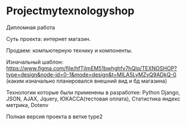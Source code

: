# Projectmytexnologyshop
Дипломная работа

Суть проекта: интернет магазин.


Продаем: компьютерную технику и компоненты.


Изначальный шаблон: https://www.figma.com/file/hfTjlmEM51bwhghfv7hQlq/TEXNOSHOP?type=design&node-id=0-1&mode=design&t=MILA5LyMZyQ9ADkQ-0 (каким изначально планировался внешний вид и бд магазина)

Технологии которые были применены в разработке: Python Django, JSON, AJAX, Jquery, ЮКАССА(тестовая оплата), Статистика яндекс метрика, Dotenv

Полная версия проекта в ветке type2
